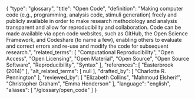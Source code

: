 {
    "type": "glossary",
    "title": "Open Code",
    "definition": "Making computer code (e.g., programming, analysis code, stimuli generation) freely and publicly available in order to make research methodology and analysis transparent and allow for reproducibility and collaboration. Code can be made available via open code websites, such as GitHub, the Open Science Framework, and Codeshare (to name a few), enabling others to evaluate and correct errors and re-use and modify the code for subsequent research.",
    "related_terms": [
        "Computational Reproducibility",
        "Open Access",
        "Open Licensing",
        "Open Material",
        "Open Source",
        "Open Source Software",
        "Reproducibility",
        "Syntax"
    ],
    "references": [
        "Easterbrook (2014)"
    ],
    "alt_related_terms": [
        null
    ],
    "drafted_by": [
        "Charlotte R. Pennington"
    ],
    "reviewed_by": [
        "Elizabeth Collins",
        "Mahmoud Elsherif",
        "Christopher Graham",
        "Emma Henderson"
    ],
    "language": "english",
    "aliases": [
        "/glossary/open_code"
    ]
}
